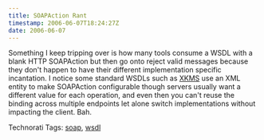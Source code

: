 ```yaml
---
title: SOAPAction Rant
timestamp: 2006-06-07T18:24:27Z
date: 2006-06-07
---
```


<p>Something I keep tripping over is how many tools consume a WSDL with a blank HTTP SOAPAction but then go onto reject valid messages because they don't happen to have their different implementation specific incantation. I notice some standard WSDLs such as <a href="http://www.w3.org/TR/2005/NOTE-xkms-wsdl-20051118/">XKMS</a> use an XML entity to make SOAPAction configurable though servers usually want a different value for each operation, and even then you can't reuse the binding across multiple endpoints let alone switch implementations without impacting the client. Bah.</p>



<!-- technorati tags start --><p>Technorati Tags: <a href="http://www.technorati.com/tag/soap" rel="tag">soap</a>, <a href="http://www.technorati.com/tag/wsdl" rel="tag">wsdl</a></p><!-- technorati tags end -->